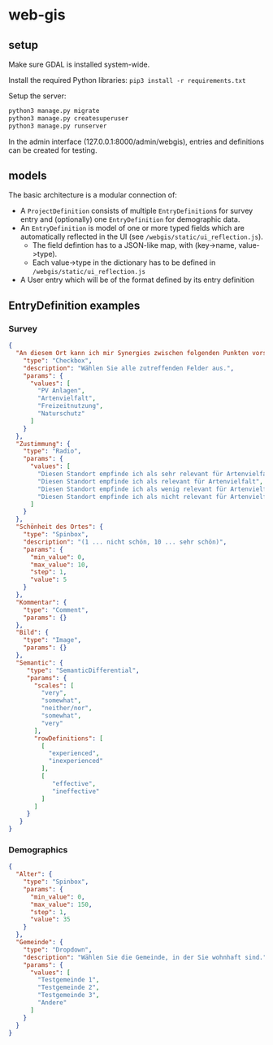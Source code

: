 # web-gis

## setup

Make sure GDAL is installed system-wide.

Install the required Python libraries: `pip3 install -r requirements.txt`

Setup the server:

```sh
python3 manage.py migrate
python3 manage.py createsuperuser
python3 manage.py runserver
```

In the admin interface (127.0.0.1:8000/admin/webgis), entries and definitions can be created for testing.

## models

The basic architecture is a modular connection of:

- A `ProjectDefinition` consists of multiple `EntryDefinition`s for survey entry and (optionally) one `EntryDefinition` for demographic data. 
- An `EntryDefinition` is model of one or more typed fields which are automatically reflected in the UI (see `/webgis/static/ui_reflection.js`). 
    - The field defintion has to a JSON-like map, with (key->name, value->type).
    - Each value->type in the dictionary has to be defined in `/webgis/static/ui_reflection.js`
- A User entry which will be of the format defined by its entry definition

## EntryDefinition examples

### Survey

```json
{
  "An diesem Ort kann ich mir Synergies zwischen folgenden Punkten vorstellen": {
    "type": "Checkbox",
    "description": "Wählen Sie alle zutreffenden Felder aus.",
    "params": {
      "values": [
        "PV Anlagen",
        "Artenvielfalt",
        "Freizeitnutzung",
        "Naturschutz"
      ]
    }
  },
  "Zustimmung": {
    "type": "Radio",
    "params": {
      "values": [
        "Diesen Standort empfinde ich als sehr relevant für Artenvielfalt",
        "Diesen Standort empfinde ich als relevant für Artenvielfalt",
        "Diesen Standort empfinde ich als wenig relevant für Artenvielfalt",
        "Diesen Standort empfinde ich als nicht relevant für Artenvielfalt"
      ]
    }
  },
  "Schönheit des Ortes": {
    "type": "Spinbox",
    "description": "(1 ... nicht schön, 10 ... sehr schön)",
    "params": {
      "min_value": 0,
      "max_value": 10,
      "step": 1,
      "value": 5
    }
  },
  "Kommentar": {
    "type": "Comment",
    "params": {}
  },
  "Bild": {
    "type": "Image",
    "params": {}
  },
  "Semantic": {
     "type": "SemanticDifferential",
     "params": {
       "scales": [
         "very",
         "somewhat",
         "neither/nor",
         "somewhat",
         "very"
       ],
       "rowDefinitions": [
         [
           "experienced",
           "inexperienced"
         ],
         [
            "effective",
            "ineffective"
         ]
       ]
     }
   }
}
```

### Demographics

```json
{
  "Alter": {
    "type": "Spinbox",
    "params": {
      "min_value": 0,
      "max_value": 150,
      "step": 1,
      "value": 35
    }
  },
  "Gemeinde": {
    "type": "Dropdown",
    "description": "Wählen Sie die Gemeinde, in der Sie wohnhaft sind.",
    "params": {
      "values": [
        "Testgemeinde 1",
        "Testgemeinde 2",
        "Testgemeinde 3",
        "Andere"
      ]
    }
  }
}
```
